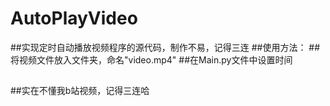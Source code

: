# AutoPlayVideo
##实现定时自动播放视频程序的源代码，制作不易，记得三连
##使用方法：
##将视频文件放入文件夹，命名"video.mp4"
##在Main.py文件中设置时间
##
##实在不懂我b站视频，记得三连哈

